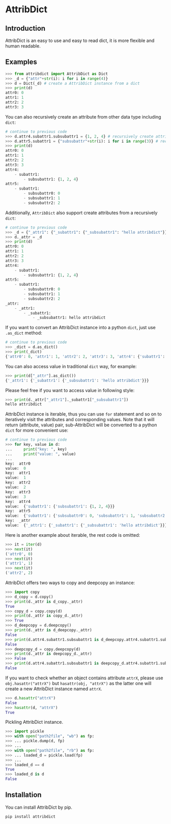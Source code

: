 
# AttribDict

## Introduction

AttribDict is an easy to use and easy to read dict, it is more flexible and human readable.

## Examples

```python
>>> from attribdict import AttribDict as Dict
>>> _d = {"attr"+str(i): i for i in range(4)}
>>> d = Dict(_d) # create a AttribDict instance from a dict
>>> print(d)
attr0: 0
attr1: 1
attr2: 2
attr3: 3
```

You can also recursively create an attribute from other data type including ```dict```: 

```python
# continue to previous code
>>> d.attr4.subattr1.subsubattr1 = {1, 2, 4} # recursively create attribute
>>> d.attr5.subattr1 = {"subsubattr"+str(i): i for i in range(3)} # recursively create from a dict
>>> print(d)
attr0: 0
attr1: 1
attr2: 2
attr3: 3
attr4:
    - subattr1:
        - subsubattr1: {1, 2, 4}
attr5:
    - subattr1:
        - subsubattr0: 0
        - subsubattr1: 1
        - subsubattr2: 2
```

Additionally, ```AttribDict``` also support create attributes from a recursively ```dict```: 

```python
# continue to previous code
>>> _d = {"_attr1": {"_subattr1": {"_subsubattr1": "hello attribdict"}}} # create attributes from a recursively dict
>>> d._attr = _d
>>> print(d)
attr0: 0
attr1: 1
attr2: 2
attr3: 3
attr4:
    - subattr1:
        - subsubattr1: {1, 2, 4}
attr5:
    - subattr1:
        - subsubattr0: 0
        - subsubattr1: 1
        - subsubattr2: 2
_attr:
    - _attr1:
        - _subattr1:
            - _subsubattr1: hello attribdict
```

If you want to convert an AttribDict instance into a python ```dict```, just use ```.as_dict``` method: 

```python
# continue to previous code
>>> _dict = d.as_dict()
>>> print(_dict)
{'attr0': 0, 'attr1': 1, 'attr2': 2, 'attr3': 3, 'attr4': {'subattr1': {'subsubattr1': {1, 2, 4}}}, 'attr5': {'subattr1': {'subsubattr0': 0, 'subsubattr1': 1, 'subsubattr2': 2}}, '_attr': {'_attr1': {'_subattr1': {'_subsubattr1': 'hello attribdict'}}}}
```

You can also access value in traditional ```dict``` way, for example: 

```python
>>> print(d["_attr"].as_dict())
{'_attr1': {'_subattr1': {'_subsubattr1': 'hello attribdict'}}}
```

Please feel free if you want to access value in following style:

```python
>>> print(d._attr["_attr1"]._subattr1["_subsubattr1"])
hello attribdict
```

AttribDict instance is iterable, thus you can use ```for``` statement and so on to iteratively visit the attributes and corresponding values. Note that it will return (attribute, value) pair, sub-AttribDict will be converted to a python ```dict``` for more convenient use: 

```python
# continue to previous code
>>> for key, value in d:
...     print("key: ", key)
...     print("value: ", value)
...
key:  attr0
value:  0
key:  attr1
value:  1
key:  attr2
value:  2
key:  attr3
value:  3
key:  attr4
value:  {'subattr1': {'subsubattr1': {1, 2, 4}}}
key:  attr5
value:  {'subattr1': {'subsubattr0': 0, 'subsubattr1': 1, 'subsubattr2': 2}}
key:  _attr
value:  {'_attr1': {'_subattr1': {'_subsubattr1': 'hello attribdict'}}}
```

Here is another example about iterable, the rest code is omitted: 

```python
>>> it = iter(d)
>>> next(it)
('attr0', 0)
>>> next(it)
('attr1', 1)
>>> next(it)
('attr2', 2) 
```

AttribDict offers two ways to copy and deepcopy an instance:

```python
>>> import copy
>>> d_copy = d.copy()
>>> print(d._attr is d_copy._attr)
True
>>> copy_d = copy.copy(d)
>>> print(d._attr is copy_d._attr)
>>> True
>>> d_deepcopy = d.deepcopy()
>>> print(d._attr is d_deepcopy._attr)
False
>>> print(d.attr4.subattr1.subsubattr1 is d_deepcopy.attr4.subattr1.subsubattr1)
False
>>> deepcopy_d = copy.deepcopy(d)
>>> print(d._attr is deepcopy_d._attr)
>>> False
>>> print(d.attr4.subattr1.subsubattr1 is deepcopy_d.attr4.subattr1.subsubattr1)
False
```

If you want to check whether an object contains attribute `attrX`, please use `obj.hasattr("attrX")` but `hasattr(obj, "attrX")` as the latter one will create a new AttribDict instance named `attrX`. 

```python
>>> d.hasattr("attrX")
False
>>> hasattr(d, "attrX")
True
```

Pickling AttribDict instance.

```python
>>> import pickle
>>> with open("path2file", "wb") as fp:
>>> ... pickle.dump(d, fp)
>>> ...
>>> with open("path2file", "rb") as fp:
>>> ... loaded_d = pickle.load(fp)
>>> ...
>>> loaded_d == d
True
>>> loaded_d is d
False
```

## Installation

You can install AttribDict by pip.

```
pip install attribdict
```